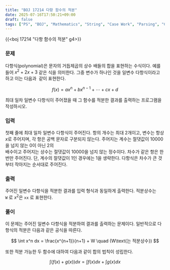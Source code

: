 ```yaml
---
title: "BOJ 17214 다항 함수의 적분"
date: 2025-07-16T17:50:21+09:00
draft: false
tags: ["PS", "BOJ", "Mathematics", "String", "Case Work", "Parsing", "Calculus"]
---
```


{{<boj 17214 "다항 함수의 적분" g4>}}

### 문제
다항식(polynomial)은 문자의 거듭제곱의 상수 배들의 합을 표현하는 수식이다. 예를 들어 $x^2+2x+3$ 같은 식을 의미한다. 그중 변수가 하나인 것을 일변수 다항식이라고 하고 이는 다음과&nbsp; 같이 표현한다.

$$
f(x) = ax^n + bx^{n-1}+\cdots+cx+d
$$

최대 일차 일변수 다항식이 주어졌을 때 그 함수를 적분한 결과를 출력하는 프로그램을 작성하시오.

### 입력
첫째 줄에 최대 일차 일변수 다항식이 주어진다. 항의 개수는 최대 $2$개이고, 변수는 항상 $x$로 주어지며, 각 항은 공백 문자로 구분되지 않는다. 주어지는 계수는 절댓값이 $10000$을 넘지 않는 $0$이 아닌 $2$의<br> 배수이고 주어지는 상수는 절댓값이 $10000$을 넘지 않는 정수이다. 차수가 같은 항은 한 번만 주어진다. 단, 계수의 절댓값이 $1$인 경우에는 $1$을 생략한다. 다항식은 차수가 큰 것부터 작아지는 순서대로 주어진다.

### 출력
주어진 일변수 다항식을 적분한 결과를 입력 형식과 동일하게 출력한다. 적분상수는 `W`&nbsp;로 $x^2$은 `xx`&nbsp;로 표현한다.

### 풀이
이 문제는 주어진 일변수 다항식을 적분하여 결과를 출력하는 문제이다. 일반적으로 다항식의 적분은 다음과 같은 공식을 따른다.

$$
\int x^n dx = \frac{x^{n+1}}{n+1} + W \quad (W\text{는 적분상수})
$$

또한 적분 가능한 두 함수에 대하여 다음과 같이 합의 법칙이 성립한다.

$$
\int (f(x) + g(x)) dx = \int f(x) dx + \int g(x) dx
$$